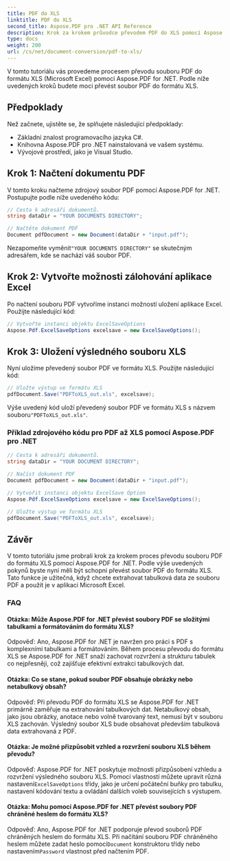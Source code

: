```yaml
---
title: PDF do XLS
linktitle: PDF do XLS
second_title: Aspose.PDF pro .NET API Reference
description: Krok za krokem průvodce převodem PDF do XLS pomocí Aspose.PDF pro .NET.
type: docs
weight: 200
url: /cs/net/document-conversion/pdf-to-xls/
---
```

V tomto tutoriálu vás provedeme procesem převodu souboru PDF do formátu XLS (Microsoft Excel) pomocí Aspose.PDF for .NET. Podle níže uvedených kroků budete moci převést soubor PDF do formátu XLS.

## Předpoklady
Než začnete, ujistěte se, že splňujete následující předpoklady:

- Základní znalost programovacího jazyka C#.
- Knihovna Aspose.PDF pro .NET nainstalovaná ve vašem systému.
- Vývojové prostředí, jako je Visual Studio.

## Krok 1: Načtení dokumentu PDF
V tomto kroku načteme zdrojový soubor PDF pomocí Aspose.PDF for .NET. Postupujte podle níže uvedeného kódu:

```csharp
// Cesta k adresáři dokumentů.
string dataDir = "YOUR DOCUMENTS DIRECTORY";

// Načtěte dokument PDF
Document pdfDocument = new Document(dataDir + "input.pdf");
```

 Nezapomeňte vyměnit`"YOUR DOCUMENTS DIRECTORY"` se skutečným adresářem, kde se nachází váš soubor PDF.

## Krok 2: Vytvořte možnosti zálohování aplikace Excel
Po načtení souboru PDF vytvoříme instanci možností uložení aplikace Excel. Použijte následující kód:

```csharp
// Vytvořte instanci objektu ExcelSaveOptions
Aspose.Pdf.ExcelSaveOptions excelsave = new ExcelSaveOptions();
```

## Krok 3: Uložení výsledného souboru XLS
Nyní uložíme převedený soubor PDF ve formátu XLS. Použijte následující kód:

```csharp
// Uložte výstup ve formátu XLS
pdfDocument.Save("PDFToXLS_out.xls", excelsave);
```

 Výše uvedený kód uloží převedený soubor PDF ve formátu XLS s názvem souboru`"PDFToXLS_out.xls"`.

### Příklad zdrojového kódu pro PDF až XLS pomocí Aspose.PDF pro .NET

```csharp
// Cesta k adresáři dokumentů.
string dataDir = "YOUR DOCUMENT DIRECTORY";

// Načíst dokument PDF
Document pdfDocument = new Document(dataDir + "input.pdf");

// Vytvořit instanci objektu ExcelSave Option
Aspose.Pdf.ExcelSaveOptions excelsave = new ExcelSaveOptions();

// Uložte výstup ve formátu XLS
pdfDocument.Save("PDFToXLS_out.xls", excelsave);
```

## Závěr
V tomto tutoriálu jsme probrali krok za krokem proces převodu souboru PDF do formátu XLS pomocí Aspose.PDF for .NET. Podle výše uvedených pokynů byste nyní měli být schopni převést soubor PDF do formátu XLS. Tato funkce je užitečná, když chcete extrahovat tabulková data ze souboru PDF a použít je v aplikaci Microsoft Excel.

### FAQ

#### Otázka: Může Aspose.PDF for .NET převést soubory PDF se složitými tabulkami a formátováním do formátu XLS?

Odpověď: Ano, Aspose.PDF for .NET je navržen pro práci s PDF s komplexními tabulkami a formátováním. Během procesu převodu do formátu XLS se Aspose.PDF for .NET snaží zachovat rozvržení a strukturu tabulek co nejpřesněji, což zajišťuje efektivní extrakci tabulkových dat.

#### Otázka: Co se stane, pokud soubor PDF obsahuje obrázky nebo netabulkový obsah?

Odpověď: Při převodu PDF do formátu XLS se Aspose.PDF for .NET primárně zaměřuje na extrahování tabulkových dat. Netabulkový obsah, jako jsou obrázky, anotace nebo volně tvarovaný text, nemusí být v souboru XLS zachován. Výsledný soubor XLS bude obsahovat především tabulková data extrahovaná z PDF.

#### Otázka: Je možné přizpůsobit vzhled a rozvržení souboru XLS během převodu?

 Odpověď: Aspose.PDF for .NET poskytuje možnosti přizpůsobení vzhledu a rozvržení výsledného souboru XLS. Pomocí vlastností můžete upravit různá nastavení`ExcelSaveOptions` třídy, jako je určení počáteční buňky pro tabulku, nastavení kódování textu a ovládání dalších voleb souvisejících s výstupem.

#### Otázka: Mohu pomocí Aspose.PDF for .NET převést soubory PDF chráněné heslem do formátu XLS?

 Odpověď: Ano, Aspose.PDF for .NET podporuje převod souborů PDF chráněných heslem do formátu XLS. Při načítání souboru PDF chráněného heslem můžete zadat heslo pomocí`Document` konstruktoru třídy nebo nastavením`Password` vlastnost před načtením PDF.